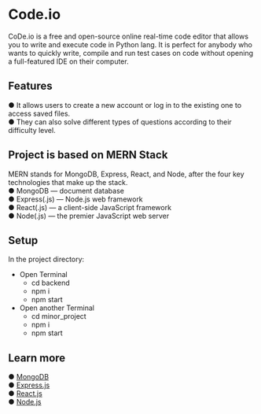 # Code.io
CoDe.io is a free and open-source online real-time code editor that allows you to write
and execute code in Python lang. It is perfect for anybody who wants to quickly write, compile and run
test cases on code without opening a full-featured IDE on their computer.

## Features
● It allows users to create a new account or log in to the existing one to access saved files.<br>
● They can also solve different types of questions according to their difficulty level.

## Project is based on MERN Stack
MERN stands for MongoDB, Express, React, and Node,
after the four key technologies that make up the stack.<br>
● MongoDB — document database <br>
● Express(.js) — Node.js web framework <br>
● React(.js) — a client-side JavaScript framework <br>
● Node(.js) — the premier JavaScript web server <br>

## Setup
In the project directory:
+ Open Terminal
  + cd backend
  + npm i
  + npm start
+ Open another Terminal
  + cd minor_project
  + npm i
  + npm start
 
##  Learn more
● [MongoDB](https://www.mongodb.com/)<br/>
● [Express.js](https://expressjs.com/)<br/>
● [React.js](https://react.dev/)<br/>
● [Node.js](https://nodejs.org/en)




